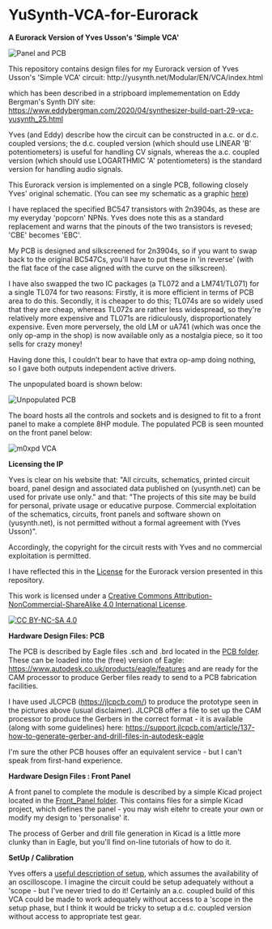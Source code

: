 # YuSynth-VCA-for-Eurorack

**A Eurorack Version of Yves Usson's 'Simple VCA'**


<p align="center">
  
![Panel and PCB](https://user-images.githubusercontent.com/3152962/232121850-bc82447b-3ae5-459c-9e30-fd00904ef8fb.png)

</p>
This repository contains design files for my Eurorack version of Yves Usson's 'Simple VCA' circuit:
http://yusynth.net/Modular/EN/VCA/index.html

which has been described in a stripboard implemementation on Eddy Bergman's Synth DIY site:
https://www.eddybergman.com/2020/04/synthesizer-build-part-29-vca-yusynth_25.html

Yves (and Eddy) describe how the circuit can be constructed in a.c. or d.c. coupled versions; the d.c. coupled version (which should use LINEAR 'B'
potentiometers) is useful for handling CV signals, whereas the a.c. coupled version (which should use LOGARTHMIC 'A' potentiometers) is the standard
version for handling audio signals.

This Eurorack version is implemented on a single PCB, following closely Yves' original schematic. 
(You can see my schematic as a graphic [here](YuSynth%20Eurorack%20VCA%20Schematic.png))


I have replaced the specified BC547 transistors with 2n3904s, as these are my everyday 'popcorn' NPNs. Yves does note this as a standard replacement 
and warns that the pinouts of the two transistors is revesed; 'CBE' becomes 'EBC'. 

My PCB is designed and silkscreened for 2n3904s, so if you want to swap back to the original BC547Cs, you'll have to put these in 'in reverse' 
(with the flat face of the case aligned with the curve on the silkscreen).

I have also swapped the two IC packages (a TL072 and a LM741/TL071) for a single TL074 for two reasons:
Firstly, it is more efficient in terms of PCB area to do this.
Secondly, it is cheaper to do this; TL074s are so widely used that they are cheap, whereas TL072s are rather less widespread, so they're relatively 
more expensive and TL071s are ridiculously, disproportionately expensive. Even more perversely, the old LM or uA741 (which was once the only op-amp 
in the shop) is now available only as a nostalgia piece, so it too sells for crazy money!

Having done this, I couldn't bear to have that extra op-amp doing nothing, so I gave both outputs independent active drivers.

The unpopulated board is shown below:

![Unpopulated PCB](https://user-images.githubusercontent.com/3152962/232078671-f9c0ce15-e9e0-4985-b357-16a027e5c78b.png)

The board hosts all the controls and sockets and is designed to fit to a front panel to make a complete 8HP module. 
The populated PCB is seen mounted on the front panel below:

![m0xpd VCA](https://user-images.githubusercontent.com/3152962/232079387-0153d039-fb5f-40cc-bcfa-8a5471c5c308.png)

**Licensing the IP**

Yves is clear on his website that:
"All circuits, schematics, printed circuit board, panel design and associated data published on (yusynth.net) can be used for private use only." 
and that:
"The projects of this site may be build for personal, private usage or educative purpose. Commercial exploitation of the schematics, circuits, front panels and software shown on (yusynth.net), is not permitted without a formal agreement with (Yves Usson)".

Accordingly, the copyright for the circuit rests with Yves and no commercial exploitation is permitted.

I have reflected this in the [License](LICENSE.txt) for the Eurorack version presented in this repository.



This work is licensed under a
[Creative Commons Attribution-NonCommercial-ShareAlike 4.0 International License][cc-by-nc-sa].

[![CC BY-NC-SA 4.0][cc-by-nc-sa-image]][cc-by-nc-sa]

[cc-by-nc-sa]: http://creativecommons.org/licenses/by-nc-sa/4.0/
[cc-by-nc-sa-image]: https://licensebuttons.net/l/by-nc-sa/4.0/88x31.png
[cc-by-nc-sa-shield]: https://img.shields.io/badge/License-CC%20BY--NC--SA%204.0-lightgrey.svg

**Hardware Design Files: PCB**

The PCB is described by Eagle files .sch and .brd located in the [PCB folder](https://github.com/m0xpd/YuSynth-VCA-for-Eurorack/tree/main/PCB). These can be loaded into the (free) version of Eagle:
https://www.autodesk.co.uk/products/eagle/features
and are ready for the CAM processor to produce Gerber files ready to send to a PCB fabrication facilities. 

I have used JLCPCB (https://jlcpcb.com/) to produce the prototype seen in the pictures above (usual disclaimer). 
JLCPCB offer a file to set up the CAM processor to produce the Gerbers in the correct format - it is available (along with some guidelines) here:
https://support.jlcpcb.com/article/137-how-to-generate-gerber-and-drill-files-in-autodesk-eagle

I'm sure the other PCB houses offer an equivalent service - but I can't speak from first-hand experience.

**Hardware Design Files : Front Panel**

A front panel to complete the module is described by a simple Kicad project located in the [Front_Panel folder](https://github.com/m0xpd/YuSynth-VCA-for-Eurorack/tree/main/Front_Panel). This contains files for a simple Kicad project, which defines the panel - you may wish eitehr to create your own or modify my design to 'personalise' it.

The process of Gerber and drill file generation in Kicad is a little more clunky than in Eagle, but you'll find on-line tutorials of how to do it.

**SetUp / Calibration**

Yves offers a [useful description of setup](http://yusynth.net/Modular/EN/VCA/index.html), which assumes the availability of an oscilloscope. 
I imagine the circuit could be setup adequately without a 'scope - but I've never tried to do it! Certainly an a.c. coupled build of this VCA
could be made to work adequately without access to a 'scope in the setup phase, but I think it would be tricky to setup a d.c. coupled version without access 
to appropriate test gear.

